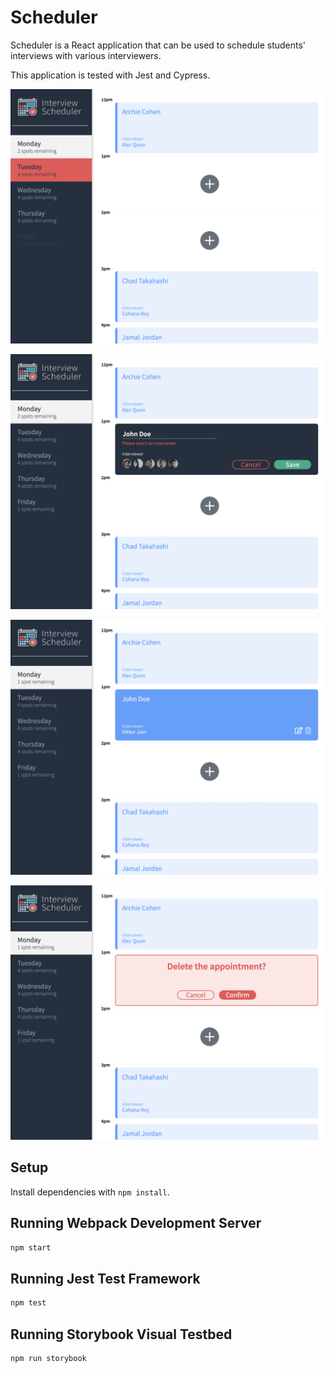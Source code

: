 # Scheduler

Scheduler is a React application that can be used to schedule students' interviews with various interviewers.

This application is tested with Jest and Cypress.

![Main Page With Day Hover](https://github.com/CourtneyODonnell/scheduler/blob/master/docs/MainPageWithDayHover.png?raw=true)

![Please Select An Interviewer Save Hover](https://github.com/CourtneyODonnell/scheduler/blob/master/docs/PleaseSelectAnInterviewerSaveHover.png?raw=true)

![Saved Interview](https://github.com/CourtneyODonnell/scheduler/blob/master/docs/SavedInterview.png?raw=true)

![Confirm Deletion Prompt](https://github.com/CourtneyODonnell/scheduler/blob/master/docs/ConfirmDeletionPrompt.png?raw=true)



## Setup

Install dependencies with `npm install`.

## Running Webpack Development Server

```sh
npm start
```

## Running Jest Test Framework

```sh
npm test
```

## Running Storybook Visual Testbed

```sh
npm run storybook
```
